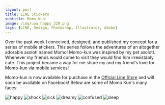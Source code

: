 ```yaml
---
layout: post
title: LINE Stickers
subtitle: Momo-kun!
image: /img/upa_happy_320.png
tags: [LINE, Design, Photoshop, Illustrator, Adobe]
---
```

Over the past week I conceived, designed, and published my concept for a series of mobile stickers. This series follows the adventures of an altogether adorable axolotl named Momo! Momo-kun was inspired by my pet axolotl. Whenever my friends would come to visit they would find him irresistably cute. This project became a way for me share my and my friend's love for Momo-kun via mobile services!  
  
  Momo-kun is now available for purchase in the [Official Line Store](https://store.line.me/stickershop/product/5175060/en) and will soon be available on Facebook! Below are some of Momo Kun's many faces:
  
![happy](https://i.imgur.com/ZuUCwLc.png)
![shock](https://i.imgur.com/Xd5vqa5.png)
![sick](https://i.imgur.com/622kx9A.png)
![dreamy](https://i.imgur.com/3ZWurhG.png)
![confused](https://i.imgur.com/0McELWZ.png)
![sleep](https://i.imgur.com/Ty3O208.png)
